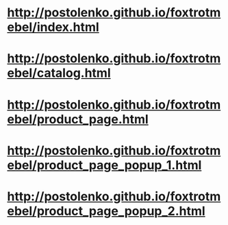# http://postolenko.github.io/foxtrotmebel/index.html
# http://postolenko.github.io/foxtrotmebel/catalog.html
# http://postolenko.github.io/foxtrotmebel/product_page.html
# http://postolenko.github.io/foxtrotmebel/product_page_popup_1.html
# http://postolenko.github.io/foxtrotmebel/product_page_popup_2.html